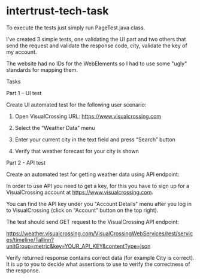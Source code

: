 # intertrust-tech-task

To execute the tests just simply run PageTest.java class.

I've created 3 simple tests, one validating the UI part and two others that send the request and validate the response code, city, validate the key of my account.

The website had no IDs for the WebElements so I had to use some "ugly" standards for mapping them.

Tasks

Part 1 – UI test

Create UI automated test for the following user scenario:

 1. Open VisualCrossing URL: https://www.visualcrossing.com

2. Select the “Weather Data” menu

3. Enter your current city in the text field and press “Search” button

4. Verify that weather forecast for your city is shown

 
Part 2 - API test

Create an automated test for getting weather data using API endpoint:

In order to use API you need to get a key, for this you have to sign up for a VisualCrossing account at https://www.visualcrossing.com. 

You can find the API key under you "Account Details" menu after you log in to VisualCrossing (click on “Account” button on the top right).

The test should send GET request to the VisualCrossing API endpoint:

 
https://weather.visualcrossing.com/VisualCrossingWebServices/rest/services/timeline/Tallinn?unitGroup=metric&key=YOUR_API_KEY&contentType=json

Verify returned response contains correct data (for example City is correct). It is up to you to decide what assertions to use to verify the correctness of the response.

 
